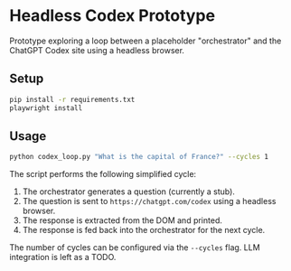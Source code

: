 # Headless Codex Prototype

Prototype exploring a loop between a placeholder "orchestrator" and the ChatGPT Codex site using a headless browser.

## Setup

```bash
pip install -r requirements.txt
playwright install
```

## Usage

```bash
python codex_loop.py "What is the capital of France?" --cycles 1
```

The script performs the following simplified cycle:

1. The orchestrator generates a question (currently a stub).
2. The question is sent to `https://chatgpt.com/codex` using a headless browser.
3. The response is extracted from the DOM and printed.
4. The response is fed back into the orchestrator for the next cycle.

The number of cycles can be configured via the `--cycles` flag. LLM integration is left as a TODO.

